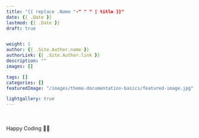 ```yaml
---
title: "{{ replace .Name "-" " " | title }}"
date: {{ .Date }}
lastmod: {{ .Date }}
draft: true


weight: 1
author: {{ .Site.Author.name }}
authorLink: {{ .Site.Author.link }}
description: ""
images: []

tags: []
categories: []
featuredImage: "/images/theme-documentation-basics/featured-image.jpg"

lightgallery: true
---
```



&nbsp;  
&nbsp;  
Happy Coding :man_technologist: